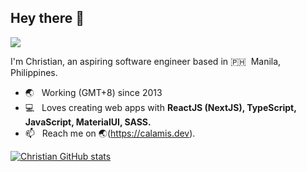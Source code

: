 ## Hey there 👋
![](https://komarev.com/ghpvc/?username=raintomista&style=flat-square)

I'm Christian, an aspiring software engineer based in 🇵🇭 &nbsp;Manila, Philippines.
- 🌏 &nbsp; Working (GMT+8) since 2013
- 💻 &nbsp; Loves creating web apps with **ReactJS (NextJS), TypeScript, JavaScript, MaterialUI, SASS.**
- 📫 &nbsp; Reach me on 🌏(https://calamis.dev).

[![Christian GitHub stats](https://github-readme-stats.vercel.app/api?username=calamis&count_private=true&show_icons=true&hide_title=true)](https://github.com/anuraghazra/github-readme-stats)
